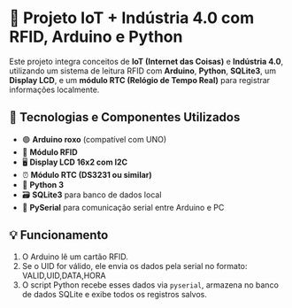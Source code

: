 # 📡 Projeto IoT + Indústria 4.0 com RFID, Arduino e Python

Este projeto integra conceitos de **IoT (Internet das Coisas)** e **Indústria 4.0**, utilizando um sistema de leitura RFID com **Arduino**, **Python**, **SQLite3**, um **Display LCD**, e um **módulo RTC (Relógio de Tempo Real)** para registrar informações localmente.

## 🔧 Tecnologias e Componentes Utilizados

- 🟣 **Arduino roxo** (compatível com UNO)
- 🧿 **Módulo RFID**
- 🖥️ **Display LCD 16x2 com I2C**
- ⏰ **Módulo RTC (DS3231 ou similar)**
- 🐍 **Python 3**
- 🗃️ **SQLite3** para banco de dados local
- 🔌 **PySerial** para comunicação serial entre Arduino e PC

## 💡 Funcionamento

1. O Arduino lê um cartão RFID.
2. Se o UID for válido, ele envia os dados pela serial no formato: VALID,UID,DATA,HORA
3. O script Python recebe esses dados via `pyserial`, armazena no banco de dados SQLite e exibe todos os registros salvos.
